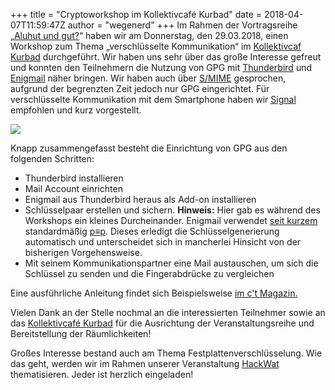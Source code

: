 +++
title = "Cryptoworkshop im Kollektivcafé Kurbad"
date = 2018-04-07T11:59:47Z
author = "wegenerd"
+++
Im Rahmen der Vortragsreihe „[Aluhut und
gut?](http://dorn.blogsport.de/2018/02/09/aluhut-und-gut-von-internetueberwachung-zu-digitaler-selbstverteidigung/)“
haben wir am Donnerstag, den 29.03.2018, einen Workshop zum Thema
„verschlüsselte Kommunikation“ im [Kollektivcaf
Kurbad](http://www.kurbad-jungborn.de/cafe.htm) durchgeführt. Wir haben
uns sehr über das große Interesse gefreut und konnten den Teilnehmern
die Nutzung von GPG mit
[Thunderbird](https://www.mozilla.org/de/thunderbird/) und
[Enigmail](https://enigmail.net/) näher bringen. Wir haben auch über
[S/MIME](https://de.wikipedia.org/wiki/S/MIME) gesprochen, aufgrund der
begrenzten Zeit jedoch nur GPG eingerichtet. Für verschlüsselte
Kommunikation mit dem Smartphone haben wir [Signal](https://signal.org/)
empfohlen und kurz vorgestellt.

  
  
![](https://flipdot.org/blog/uploads/2018-04-07_kryptocafe.serendipityThumb.jpg)  
  

Knapp zusammengefasst besteht die Einrichtung von GPG aus den folgenden
Schritten:

  - Thunderbird installieren
  - Mail Account einrichten
  - Enigmail aus Thunderbird heraus als Add-on installieren
  - Schlüsselpaar erstellen und sichern. **Hinweis:** Hier gab es
    während des Workshops ein kleines Durcheinander. Enigmail verwendet
    [seit
    kurzem](https://pep.foundation/blog/enigmail-2-with-pretty-easy-privacy-pep-support-by-default-for-new-users/)
    standardmäßig [p≡p](https://pep-project.org/). Dieses erledigt die
    Schlüsselgenerierung automatisch und unterscheidet sich in
    mancherlei Hinsicht von der bisherigen Vorgehensweise.
  - Mit seinem Kommunikationspartner eine Mail austauschen, um sich die
    Schlüssel zu senden und die Fingerabdrücke zu vergleichen

  
Eine ausführliche Anleitung findet sich Beispielsweise [im c't
Magazin.](https://www.heise.de/ct/artikel/Einfach-erklaert-E-Mail-Verschluesselung-mit-PGP-4006652.html)

  

Vielen Dank an der Stelle nochmal an die interessierten Teilnehmer sowie
an das [Kollektivcafé Kurbad](http://www.kurbad-jungborn.de/cafe.htm)
für die Ausrichtung der Veranstaltungsreihe und Bereitstellung der
Räumlichkeiten\!

  

Großes Interesse bestand auch am Thema Festplattenverschlüsselung. Wie
das geht, werden wir im Rahmen unserer Veranstaltung
[HackWat](https://flipdot.org/wiki/HackWat) thematisieren. Jeder ist
herzlich eingeladen\!
